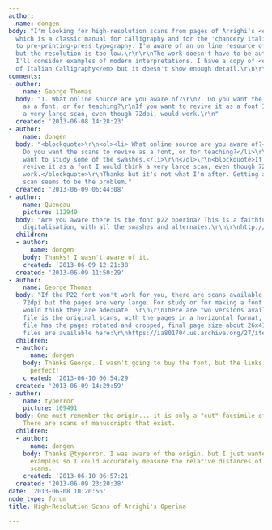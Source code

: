 ```yaml
---
author:
  name: dongen
body: "I'm looking for high-resolution scans from pages of Arrighi's <em>La Operina</em>,
  which is a classic manual for calligraphy and for the 'chancery italic' approach
  to pre-printing-press typography. I'm aware of an on line resource of \"the\" work,
  but the resolution is too low.\r\n\r\nThe work doesn't have to be authentic and
  I'll consider examples of modern interpretations. I have a copy of <em>Three Classics
  of Italian Calligraphy</em> but it doesn't show enough detail.\r\n\r\nAny help appreciated."
comments:
- author:
    name: George Thomas
  body: "1. What online source are you aware of?\r\n2. Do you want the scans to revive
    as a font, or for teaching?\r\nIf you want to revive it as a font I would think
    a very large scan, even though 72dpi, would work.\r\n"
  created: '2013-06-08 14:28:23'
- author:
    name: dongen
  body: "<blockquote>\r\n<ol><li> What online source are you aware of?</li>\r\n<li>
    Do you want the scans to revive as a font, or for teaching?</li>\r\n</ol>\r\n</blockquote>\r\n<ol>\r\n<li>http://www.operina.com/</li>\r\n<li>I
    want to study some of the swashes.</li>\r\n</ol>\r\n<blockquote>If you want to
    revive it as a font I would think a very large scan, even though 72dpi, would
    work.</blockquote>\r\nThanks but it's not what I'm after. Getting any high-resolution
    scan seems to be the problem."
  created: '2013-06-09 06:44:08'
- author:
    name: Queneau
    picture: 112949
  body: "Are you aware there is the font p22 operina? This is a faithfull facsimile
    digitalisation, with all the swashes and alternates:\r\n\r\nhttp://www.myfonts.com/fonts/ihof/p22-operina/"
  children:
  - author:
      name: dongen
    body: Thanks! I wasn't aware of it.
    created: '2013-06-09 12:21:38'
  created: '2013-06-09 11:50:29'
- author:
    name: George Thomas
  body: "If the P22 font won't work for you, there are scans available. They are only
    72dpi but the pages are very large. For study or for making a font (redrawn) I
    would think they are adequate. \r\n\r\nThere are two versions available:\r\nThis
    file is the original scans, with the pages in a horizontal format, uncropped.\r\nlaoperinadiludou00arri_orig_jp2.tar\r\n\r\nThis
    file has the pages rotated and cropped, final page size about 26x41.\r\nlaoperinadiludou00arri_jp2.zip\r\n\r\nBoth
    files are available here:\r\nhttps://ia801704.us.archive.org/27/items/laoperinadiludou00arri/\r\n"
  children:
  - author:
      name: dongen
    body: Thanks George. I wasn't going to buy the font, but the links you sent are
      perfect!
    created: '2013-06-10 06:54:29'
  created: '2013-06-09 14:29:59'
- author:
    name: typerror
    picture: 109491
  body: One must remember the origin... it is only a "cut" facsimile of the writing.
    There are scans of manuscripts that exist.
  children:
  - author:
      name: dongen
    body: Thanks @typerror. I was aware of the origin, but I just wanted some larger
      examples so I could accurately measure the relative distances of points on the
      scans.
    created: '2013-06-10 06:57:21'
  created: '2013-06-09 23:20:38'
date: '2013-06-08 10:20:56'
node_type: forum
title: High-Resolution Scans of Arrighi's Operina

---
```


